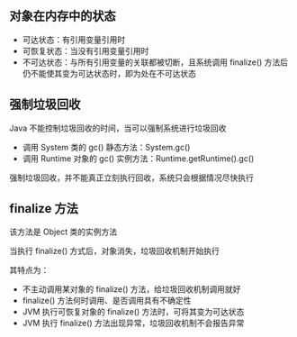 ## 对象在内存中的状态

- 可达状态：有引用变量引用时
- 可恢复状态：当没有引用变量引用时
- 不可达状态：与所有引用变量的关联都被切断，且系统调用 finalize() 方法后仍不能使其变为可达状态时，即为处在不可达状态


## 强制垃圾回收
Java 不能控制垃圾回收的时间，当可以强制系统进行垃圾回收

- 调用 System 类的 gc() 静态方法：System.gc()
- 调用 Runtime 对象的 gc() 实例方法：Runtime.getRuntime().gc()

强制垃圾回收，并不能真正立刻执行回收，系统只会根据情况尽快执行

## finalize 方法

该方法是 Object 类的实例方法

当执行 finalize() 方式后，对象消失，垃圾回收机制开始执行

其特点为：
- 不主动调用某对象的 finalize() 方法，给垃圾回收机制调用就好
- finalize() 方法何时调用、是否调用具有不确定性
- JVM 执行可恢复对象的 finalize() 方法时，可将其变为可达状态
- JVM 执行 finalize() 方法出现异常，垃圾回收机制不会报告异常
